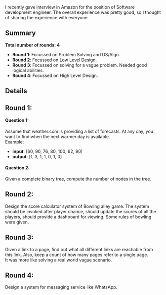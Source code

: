 I recently gave interview in Amazon for the position of Software development engineer. The overall experience was pretty good, so I thought of sharing the experience with everyone.  

## Summary
**Total number of rounds: 4**
* **Round 1**: Focussed on Problem Solving and DS/Algo.
* **Round 2**: Focussed on Low Level Design.
* **Round 3**: Focussed on solving for a vague problem. Needed good logical abilities.
* **Round 4**: Focussed on High Level Design.

## Details
## Round 1:

#### Question 1:
Assume that weather.com is providing a list of forecasts. At any day, you want to find when the next warmer day is available.  
Example: 
* **input**: [60, 90, 76, 80, 100, 62, 90]
* **output**: [1, 3, 1, 1, 0, 1, 0]

#### Question 2:
Given a complete binary tree, compute the number of nodes in the tree.

## Round 2:
Design the score calculator system of Bowling alley game. The system should be invoked after player chance,  should update the scores of all the players, should provide a dashboard for viewing. Some rules of bowling were given.

## Round 3: 
Given a link to a page, find out what all different links are reachable from this link. Also, keep a count of how many pages refer to a single page.  
It was more like solving a real world vague scenario.

## Round 4:
Design a system for messaging service like WhatsApp.
